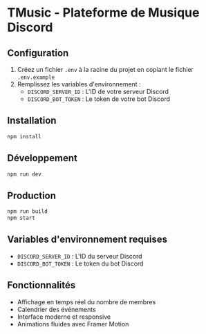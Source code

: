 # TMusic - Plateforme de Musique Discord

## Configuration

1. Créez un fichier `.env` à la racine du projet en copiant le fichier `.env.example`
2. Remplissez les variables d'environnement :
   - `DISCORD_SERVER_ID` : L'ID de votre serveur Discord
   - `DISCORD_BOT_TOKEN` : Le token de votre bot Discord

## Installation

```bash
npm install
```

## Développement

```bash
npm run dev
```

## Production

```bash
npm run build
npm start
```

## Variables d'environnement requises

- `DISCORD_SERVER_ID` : L'ID du serveur Discord
- `DISCORD_BOT_TOKEN` : Le token du bot Discord

## Fonctionnalités

- Affichage en temps réel du nombre de membres
- Calendrier des événements
- Interface moderne et responsive
- Animations fluides avec Framer Motion